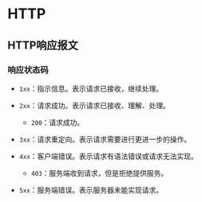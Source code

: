 # HTTP

[//]: # (__author__ = "Wenger Binning")

## HTTP响应报文

### 响应状态码

* `1xx`：指示信息。表示请求已接收，继续处理。

* `2xx`：请求成功。表示请求已接收、理解、处理。

  * `200`：请求成功。

* `3xx`：请求重定向。表示请求需要进行更进一步的操作。

* `4xx`：客户端错误。表示请求有语法错误或请求无法实现。

  * `403`：服务端收到请求，但是拒绝提供服务。
  
* `5xx`：服务端错误。表示服务器未能实现请求。
